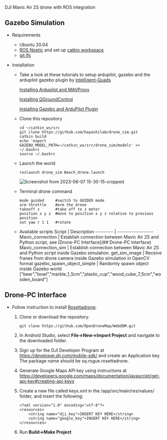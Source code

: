 DJI Mavic Air 2S drone with ROS integration

## Gazebo Simulation

- Requirements
  - Ubuntu 20.04
  - [ROS Noetic](http://wiki.ros.org/noetic/Installation/Ubuntu) and set up [catkin workspace](http://wiki.ros.org/ROS/Tutorials/InstallingandConfiguringROSEnvironment#Create_a_ROS_Workspace)
  - [git lfs](https://github.com/git-lfs/git-lfs/wiki/Installation)


  
- Installation
  - Take a look at these tutorials to setup ardupilot, gazebo and the ardupilot gazebo plugin by [Intelligent-Quads](https://github.com/Intelligent-Quads)

      [Installing Ardupilot and MAVProxy](https://github.com/Intelligent-Quads/iq_tutorials/blob/master/docs/Installing_Ardupilot_20_04.md)

      [Installing QGroundControl](https://github.com/Intelligent-Quads/iq_tutorials/blob/master/docs/installing_qgc.md)

      [Installing Gazebo and ArduPilot Plugin](https://github.com/Intelligent-Quads/iq_tutorials/blob/master/docs/installing_gazebo_arduplugin.md)
      
  - Clone this repository
    ```
    cd ~/catkin_ws/src
    git clone https://github.com/hayashilab/drone_sim.git
    catkin build
    echo 'export GAZEBO_MODEL_PATH=~/catkin_ws/src/drone_sim/models' >> ~/.bashrc
    source ~/.bashrc
    ```
  - Launch the world
    ```
    roslaunch drone_sim Beach_drone.launch
    ```
    ![Screenshot from 2023-06-07 15-30-15-cropped](https://github.com/hayashilab/drone_sim/assets/86349365/92824b4e-2c56-4234-9c04-dd955786a42a)
    
  - Terminal drone command
    ```
    mode guided     #switch to GUIDED mode
    arm throttle    #arm the drone
    takeoff z       #take off to z meter
    position x y z  #move to position x y z relative to previous position
    set yaw r 1 1   #rotate
    ```
  
  - Available scripts
    Script | Description
    --------- | ------------------
    Mavic_connection |  Establish connection between Mavic Air 2S and Python script, see [Drone-PC Interface](## Drone-PC Interface)
    Mavic_connection_sim |  Establish connection between Mavic Air 2S and Python script inside Gazebo simulation.
    get_sim_image |  Receive franes from drone camera inside Gazebo simulation in OpenCV format
    gazebo_spawn_object_simple |  Randomly spawn object inside Gazebo world ["beer","bowl","marble_1_5cm","plastic_cup","wood_cube_7_5cm","wooden_board"]
    
## Drone-PC Interface
  - Follow instruction to install [Rosettadrone](https://github.com/RosettaDrone/rosettadrone).
 
    1. Clone or download the repository.
        ```
        git clone https://github.com/OpenDroneMap/WebODM.git
        ```

    2. In Android Studio, select **File->New->Import Project** and navigate to the downloaded folder.
 
    3. Sign up for the DJI Developer Program at https://developer.dji.com/mobile-sdk/ and create an Application key. The package name should be sq.rogue.rosettadrone.

    4. Generate Google Maps API key using instructions at https://developers.google.com/maps/documentation/javascript/get-api-key#creating-api-keys 
 
    5. Create a new file called keys.xml in the /app/src/main/res/values/ folder, and insert the following:
        ```
        <?xml version="1.0" encoding="utf-8"?>
        <resources>
            <string name="dji_key">INSERT KEY HERE</string>
            <string name="google_key">INSERT KEY HERE</string>
        </resources>
        ```
    
    6. Run **Build->Make Project**

  

